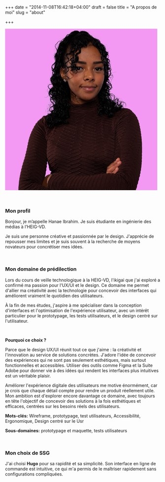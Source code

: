 +++
date = "2014-11-08T16:42:18+04:00"
draft = false
title = "A propos de moi"
slug = "about"

+++

![My photo](../img/image_hanae.png)

<br>

### **Mon profil**

Bonjour, je m’appelle Hanae Ibrahim. Je suis étudiante en ingénierie des médias à l’HEIG-VD.

Je suis une personne créative et passionnée par le design. J'apprécie de repousser mes limites et je suis souvent à la recherche de moyens novateurs pour concrétiser mes idées.

<br>

### **Mon domaine de prédilection**

Lors du cours de veille technologique à la HEIG-VD, l'ikigai que j'ai exploré a confirmé ma passion pour l'UX/UI et le design. Ce domaine me permet d'allier ma créativité avec la technologie pour concevoir des interfaces qui améliorent vraiment le quotidien des utilisateurs.

À la fin de mes études, j'aspire à me spécialiser dans la conception d'interfaces et l'optimisation de l'expérience utilisateur, avec un intérêt particulier pour le prototypage, les tests utilisateurs, et le design centré sur l'utilisateur.

<br>

**Pourquoi ce choix ?**

Parce que le design UX/UI réunit tout ce que j'aime : la créativité et l'innovation au service de solutions concrètes. J'adore l'idée de concevoir des expériences qui ne sont pas seulement esthétiques, mais surtout fonctionnelles et accessibles. Utiliser des outils comme Figma et la Suite Adobe pour donner vie à des idées qui rendent les interfaces plus intuitives est un véritable plaisir.

Améliorer l'expérience digitale des utilisateurs me motive énormément, car je crois que chaque détail compte pour rendre un produit réellement utile. Mon ambition est d'explorer encore davantage ce domaine, avec toujours en tête l'objectif de concevoir des solutions à la fois esthétiques et efficaces, centrées sur les besoins réels des utilisateurs.

**Mots-clés:** Wireframe, prototypage, test utilisateurs, Accessibilité, Ergonomique, Design centré sur le Usr

**Sous-domaines:** prototypage et maquette, tests utilisateurs

<br>

### **Mon choix de SSG**

J'ai choisi **Hugo** pour sa rapidité et sa simplicité. Son interface en ligne de commande est intuitive, ce qui m'a permis de le maîtriser rapidement sans configurations compliquées.
